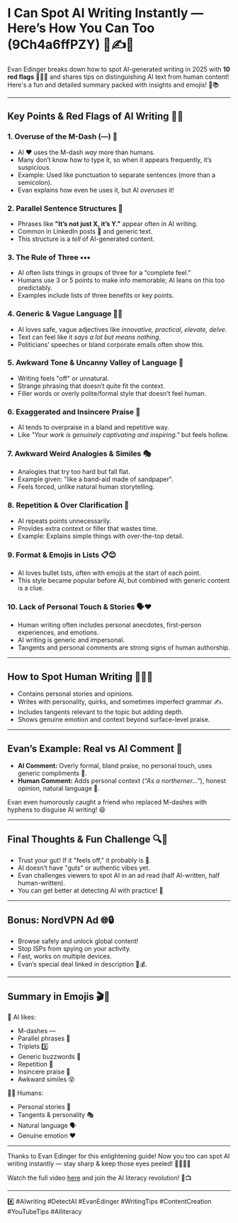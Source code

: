 # I Can Spot AI Writing Instantly — Here’s How You Can Too (9Ch4a6ffPZY) 🤖✍️👀

Evan Edinger breaks down how to spot AI-generated writing in 2025 with **10 red flags** 🚩🚩🚩 and shares tips on distinguishing AI text from human content! Here's a fun and detailed summary packed with insights and emojis! 🎉📚

---

## Key Points & Red Flags of AI Writing 🚩🤖

### 1. Overuse of the M-Dash (—) 📏
- AI ❤️ uses the M-dash *way* more than humans.
- Many don’t know how to type it, so when it appears frequently, it’s suspicious.
- Example: Used like punctuation to separate sentences (more than a semicolon).
- Evan explains how even he uses it, but AI *overuses* it!

### 2. Parallel Sentence Structures 🔁
- Phrases like **"It’s not just X, it’s Y."** appear often in AI writing.
- Common in LinkedIn posts 📄 and generic text.
- This structure is a *tell* of AI-generated content.

### 3. The Rule of Three ▪️▪️▪️
- AI often lists things in groups of three for a “complete feel.”
- Humans use 3 or 5 points to make info memorable; AI leans on this too predictably.
- Examples include lists of three benefits or key points.

### 4. Generic & Vague Language 🤷‍♂️
- AI loves safe, vague adjectives like *innovative, practical, elevate, delve*.
- Text can feel like it *says a lot but means nothing*.
- Politicians’ speeches or bland corporate emails often show this.

### 5. Awkward Tone & Uncanny Valley of Language 😬
- Writing feels "off" or unnatural.
- Strange phrasing that doesn’t quite fit the context.
- Filler words or overly polite/formal style that doesn’t feel human.

### 6. Exaggerated and Insincere Praise 🙌
- AI tends to overpraise in a bland and repetitive way.
- Like *"Your work is genuinely captivating and inspiring."* but feels hollow.

### 7. Awkward Weird Analogies & Similes 🎭
- Analogies that try too hard but fall flat.
- Example given: "like a band-aid made of sandpaper".
- Feels forced, unlike natural human storytelling.

### 8. Repetition & Over Clarification 🔄
- AI repeats points unnecessarily.
- Provides extra context or filler that wastes time.
- Example: Explains simple things with over-the-top detail.

### 9. Format & Emojis in Lists 📋😊
- AI loves bullet lists, often with emojis at the start of each point.
- This style became popular before AI, but combined with generic content is a clue.

### 10. Lack of Personal Touch & Stories 🗣️❤️
- Human writing often includes personal anecdotes, first-person experiences, and emotions.
- AI writing is generic and impersonal.
- Tangents and personal comments are strong signs of human authorship.

---

## How to Spot Human Writing 🧑‍💻📝
- Contains personal stories and opinions.
- Writes with personality, quirks, and sometimes imperfect grammar ✍️.
- Includes tangents relevant to the topic but adding depth.
- Shows genuine emotion and context beyond surface-level praise.

---

## Evan’s Example: Real vs AI Comment 💬

- **AI Comment:** Overly formal, bland praise, no personal touch, uses generic compliments 🥱.
- **Human Comment:** Adds personal context (*“As a northerner...”*), honest opinion, natural language 🥳.

Evan even humorously caught a friend who replaced M-dashes with hyphens to disguise AI writing! 😆

---

## Final Thoughts & Fun Challenge 🔍🎉
- Trust your gut! If it "feels off," it probably is 🤔.
- AI doesn’t have "guts" or authentic vibes yet.
- Evan challenges viewers to spot AI in an ad read (half AI-written, half human-written).
- You can get better at detecting AI with practice! 💪

---

## Bonus: NordVPN Ad 🌐🔒
- Browse safely and unlock global content!
- Stop ISPs from spying on your activity.
- Fast, works on multiple devices.
- Evan’s special deal linked in description 🔗💰.

---

## Summary in Emojis 🎬📣  
🤖 AI likes:  
- M-dashes —  
- Parallel phrases 🔄  
- Triplets 3️⃣  
- Generic buzzwords 💼  
- Repetition 🔁  
- Insincere praise 👏  
- Awkward similes 😵  

👨‍💻 Humans:  
- Personal stories 📖  
- Tangents & personality 🎭  
- Natural language 🗣️  
- Genuine emotion ❤️  

---

Thanks to Evan Edinger for this enlightening guide! Now you too can spot AI writing instantly — stay sharp & keep those eyes peeled! 🕵️‍♂️💡📝

Watch the full video [here](https://www.youtube.com/watch?v=9Ch4a6ffPZY) and join the AI literacy revolution! 🚀📺

---

#️⃣ #AIwriting #DetectAI #EvanEdinger #WritingTips #ContentCreation #YouTubeTips #AIliteracy